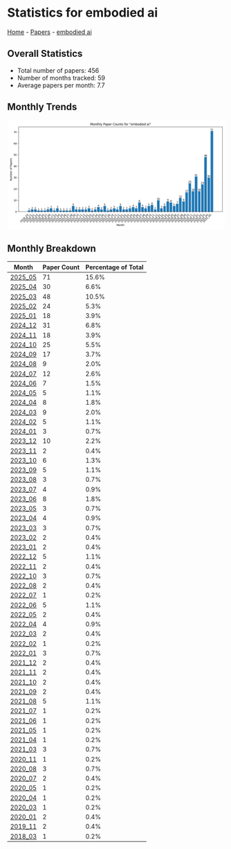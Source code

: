 # Statistics for embodied ai

[Home](https://arxcompass.github.io) - [Papers](https://arxcompass.github.io/papers) - [embodied ai](https://arxcompass.github.io/papers/embodied_ai)

## Overall Statistics

- Total number of papers: 456
- Number of months tracked: 59
- Average papers per month: 7.7

## Monthly Trends

![Monthly Paper Counts](monthly_stats.png)

## Monthly Breakdown

| Month | Paper Count | Percentage of Total |
| --- | --- | --- |
| [2025_05](./2025_05/papers_1.md) | 71 | 15.6% |
| [2025_04](./2025_04/papers_1.md) | 30 | 6.6% |
| [2025_03](./2025_03/papers_1.md) | 48 | 10.5% |
| [2025_02](./2025_02/papers_1.md) | 24 | 5.3% |
| [2025_01](./2025_01/papers_1.md) | 18 | 3.9% |
| [2024_12](./2024_12/papers_1.md) | 31 | 6.8% |
| [2024_11](./2024_11/papers_1.md) | 18 | 3.9% |
| [2024_10](./2024_10/papers_1.md) | 25 | 5.5% |
| [2024_09](./2024_09/papers_1.md) | 17 | 3.7% |
| [2024_08](./2024_08/papers_1.md) | 9 | 2.0% |
| [2024_07](./2024_07/papers_1.md) | 12 | 2.6% |
| [2024_06](./2024_06/papers_1.md) | 7 | 1.5% |
| [2024_05](./2024_05/papers_1.md) | 5 | 1.1% |
| [2024_04](./2024_04/papers_1.md) | 8 | 1.8% |
| [2024_03](./2024_03/papers_1.md) | 9 | 2.0% |
| [2024_02](./2024_02/papers_1.md) | 5 | 1.1% |
| [2024_01](./2024_01/papers_1.md) | 3 | 0.7% |
| [2023_12](./2023_12/papers_1.md) | 10 | 2.2% |
| [2023_11](./2023_11/papers_1.md) | 2 | 0.4% |
| [2023_10](./2023_10/papers_1.md) | 6 | 1.3% |
| [2023_09](./2023_09/papers_1.md) | 5 | 1.1% |
| [2023_08](./2023_08/papers_1.md) | 3 | 0.7% |
| [2023_07](./2023_07/papers_1.md) | 4 | 0.9% |
| [2023_06](./2023_06/papers_1.md) | 8 | 1.8% |
| [2023_05](./2023_05/papers_1.md) | 3 | 0.7% |
| [2023_04](./2023_04/papers_1.md) | 4 | 0.9% |
| [2023_03](./2023_03/papers_1.md) | 3 | 0.7% |
| [2023_02](./2023_02/papers_1.md) | 2 | 0.4% |
| [2023_01](./2023_01/papers_1.md) | 2 | 0.4% |
| [2022_12](./2022_12/papers_1.md) | 5 | 1.1% |
| [2022_11](./2022_11/papers_1.md) | 2 | 0.4% |
| [2022_10](./2022_10/papers_1.md) | 3 | 0.7% |
| [2022_08](./2022_08/papers_1.md) | 2 | 0.4% |
| [2022_07](./2022_07/papers_1.md) | 1 | 0.2% |
| [2022_06](./2022_06/papers_1.md) | 5 | 1.1% |
| [2022_05](./2022_05/papers_1.md) | 2 | 0.4% |
| [2022_04](./2022_04/papers_1.md) | 4 | 0.9% |
| [2022_03](./2022_03/papers_1.md) | 2 | 0.4% |
| [2022_02](./2022_02/papers_1.md) | 1 | 0.2% |
| [2022_01](./2022_01/papers_1.md) | 3 | 0.7% |
| [2021_12](./2021_12/papers_1.md) | 2 | 0.4% |
| [2021_11](./2021_11/papers_1.md) | 2 | 0.4% |
| [2021_10](./2021_10/papers_1.md) | 2 | 0.4% |
| [2021_09](./2021_09/papers_1.md) | 2 | 0.4% |
| [2021_08](./2021_08/papers_1.md) | 5 | 1.1% |
| [2021_07](./2021_07/papers_1.md) | 1 | 0.2% |
| [2021_06](./2021_06/papers_1.md) | 1 | 0.2% |
| [2021_05](./2021_05/papers_1.md) | 1 | 0.2% |
| [2021_04](./2021_04/papers_1.md) | 1 | 0.2% |
| [2021_03](./2021_03/papers_1.md) | 3 | 0.7% |
| [2020_11](./2020_11/papers_1.md) | 1 | 0.2% |
| [2020_08](./2020_08/papers_1.md) | 3 | 0.7% |
| [2020_07](./2020_07/papers_1.md) | 2 | 0.4% |
| [2020_05](./2020_05/papers_1.md) | 1 | 0.2% |
| [2020_04](./2020_04/papers_1.md) | 1 | 0.2% |
| [2020_03](./2020_03/papers_1.md) | 1 | 0.2% |
| [2020_01](./2020_01/papers_1.md) | 2 | 0.4% |
| [2019_11](./2019_11/papers_1.md) | 2 | 0.4% |
| [2018_03](./2018_03/papers_1.md) | 1 | 0.2% |
